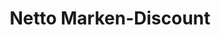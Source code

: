 ---
title: "Netto Marken-Discount"
url: /leipzig/netto-marken-discount-zur-lindenhoehe/
shop: Supermarkt
---